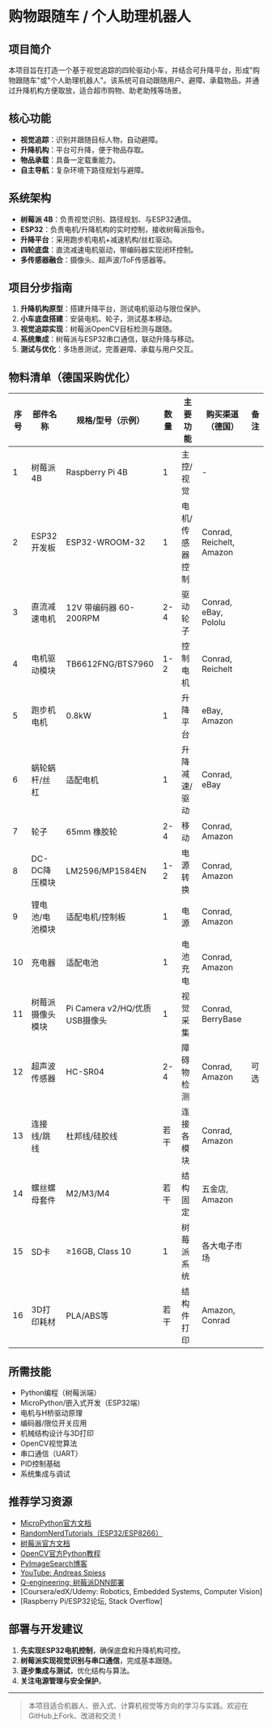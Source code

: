 # 购物跟随车 / 个人助理机器人

## 项目简介

本项目旨在打造一个基于视觉追踪的四轮驱动小车，并结合可升降平台，形成"购物跟随车"或"个人助理机器人"。该系统可自动跟随用户、避障、承载物品，并通过升降机构方便取放，适合超市购物、助老助残等场景。

## 核心功能
- **视觉追踪**：识别并跟随目标人物，自动避障。
- **升降机构**：平台可升降，便于物品存取。
- **物品承载**：具备一定载重能力。
- **自主导航**：复杂环境下路径规划与避障。

## 系统架构
- **树莓派 4B**：负责视觉识别、路径规划、与ESP32通信。
- **ESP32**：负责电机/升降机构的实时控制，接收树莓派指令。
- **升降平台**：采用跑步机电机+减速机构/丝杠驱动。
- **四轮底盘**：直流减速电机驱动，带编码器实现闭环控制。
- **多传感器融合**：摄像头、超声波/ToF传感器等。

## 项目分步指南
1. **升降机构原型**：搭建升降平台，测试电机驱动与限位保护。
2. **小车底盘搭建**：安装电机、轮子，测试基本移动。
3. **视觉追踪实现**：树莓派OpenCV目标检测与跟随。
4. **系统集成**：树莓派与ESP32串口通信，联动升降与移动。
5. **测试与优化**：多场景测试，完善避障、承载与用户交互。

## 物料清单（德国采购优化）

| 序号 | 部件名称           | 规格/型号（示例）                | 数量 | 主要功能           | 购买渠道（德国）         | 备注 |
|------|--------------------|-----------------------------------|------|--------------------|--------------------------|------|
| 1    | 树莓派 4B          | Raspberry Pi 4B                   | 1    | 主控/视觉          | -                        |      |
| 2    | ESP32开发板        | ESP32-WROOM-32                    | 1    | 电机/传感器控制    | Conrad, Reichelt, Amazon |      |
| 3    | 直流减速电机       | 12V 带编码器 60-200RPM            | 2-4  | 驱动轮子           | Conrad, eBay, Pololu     |      |
| 4    | 电机驱动模块       | TB6612FNG/BTS7960                 | 1-2  | 控制电机           | Conrad, Reichelt         |      |
| 5    | 跑步机电机         | 0.8kW                             | 1    | 升降平台           | eBay, Amazon             |      |
| 6    | 蜗轮蜗杆/丝杠      | 适配电机                          | 1    | 升降减速/驱动      | Conrad, eBay             |      |
| 7    | 轮子               | 65mm 橡胶轮                       | 2-4  | 移动               | Conrad, Amazon           |      |
| 8    | DC-DC降压模块      | LM2596/MP1584EN                   | 1-2  | 电源转换           | Conrad, Amazon           |      |
| 9    | 锂电池/电池模块    | 适配电机/控制板                   | 1    | 电源               | Conrad, Amazon           |      |
| 10   | 充电器             | 适配电池                          | 1    | 电池充电           | Conrad, Amazon           |      |
| 11   | 树莓派摄像头模块   | Pi Camera v2/HQ/优质USB摄像头     | 1    | 视觉采集           | Conrad, BerryBase        |      |
| 12   | 超声波传感器       | HC-SR04                           | 2-4  | 障碍物检测         | Conrad, Amazon           | 可选 |
| 13   | 连接线/跳线        | 杜邦线/硅胶线                     | 若干 | 连接各模块         | Conrad, Amazon           |      |
| 14   | 螺丝螺母套件       | M2/M3/M4                          | 若干 | 结构固定           | 五金店, Amazon           |      |
| 15   | SD卡               | ≥16GB, Class 10                   | 1    | 树莓派系统          | 各大电子市场             |      |
| 16   | 3D打印耗材         | PLA/ABS等                         | 若干 | 结构件打印         | Amazon, Conrad           |      |

## 所需技能
- Python编程（树莓派端）
- MicroPython/嵌入式开发（ESP32端）
- 电机与H桥驱动原理
- 编码器/限位开关应用
- 机械结构设计与3D打印
- OpenCV视觉算法
- 串口通信（UART）
- PID控制基础
- 系统集成与调试

## 推荐学习资源
- [MicroPython官方文档](https://docs.micropython.org/)
- [RandomNerdTutorials（ESP32/ESP8266）](https://randomnerdtutorials.com/)
- [树莓派官方文档](https://www.raspberrypi.com/documentation/)
- [OpenCV官方Python教程](https://docs.opencv.org/master/d6/d00/tutorial_py_root.html)
- [PyImageSearch博客](https://www.pyimagesearch.com/)
- [YouTube: Andreas Spiess](https://www.youtube.com/@AndreasSpiess)
- [Q-engineering: 树莓派DNN部署](https://qengineering.eu/installing-opencv-on-raspberry-pi.html)
- [Coursera/edX/Udemy: Robotics, Embedded Systems, Computer Vision]
- [Raspberry Pi/ESP32论坛, Stack Overflow]

## 部署与开发建议
1. **先实现ESP32电机控制**，确保底盘和升降机构可控。
2. **树莓派实现视觉识别与串口通信**，完成基本跟随。
3. **逐步集成与测试**，优化结构与算法。
4. **关注电源管理与安全保护**。

---

> 本项目适合机器人、嵌入式、计算机视觉等方向的学习与实践。欢迎在GitHub上Fork、改进和交流！ 